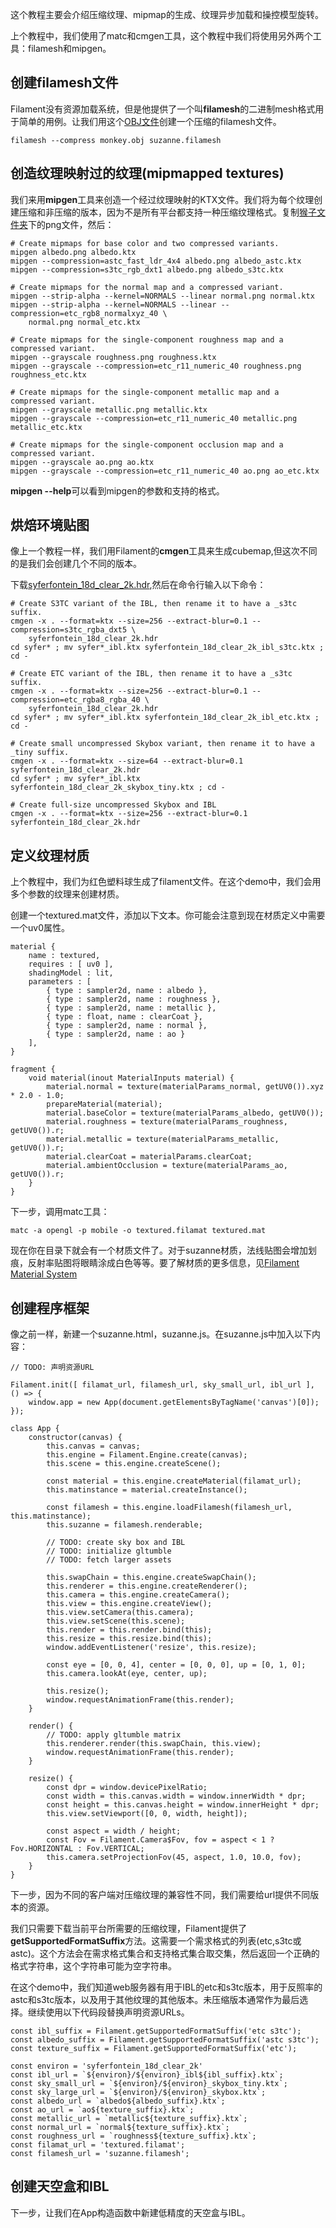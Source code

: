 这个教程主要会介绍压缩纹理、mipmap的生成、纹理异步加载和操控模型旋转。

上个教程中，我们使用了matc和cmgen工具，这个教程中我们将使用另外两个工具：filamesh和mipgen。

## 创建filamesh文件

Filament没有资源加载系统，但是他提供了一个叫**filamesh**的二进制mesh格式用于简单的用例。让我们用这个[OBJ文件](https://github.com/google/filament/blob/master/assets/models/monkey/monkey.obj)创建一个压缩的filamesh文件。

```
filamesh --compress monkey.obj suzanne.filamesh
```

## 创造纹理映射过的纹理(mipmapped textures)

我们来用**mipgen**工具来创造一个经过纹理映射的KTX文件。我们将为每个纹理创建压缩和非压缩的版本，因为不是所有平台都支持一种压缩纹理格式。复制[猴子文件夹](https://github.com/google/filament/tree/master/assets/models/monkey)下的png文件，然后：

```
# Create mipmaps for base color and two compressed variants.
mipgen albedo.png albedo.ktx
mipgen --compression=astc_fast_ldr_4x4 albedo.png albedo_astc.ktx
mipgen --compression=s3tc_rgb_dxt1 albedo.png albedo_s3tc.ktx

# Create mipmaps for the normal map and a compressed variant.
mipgen --strip-alpha --kernel=NORMALS --linear normal.png normal.ktx
mipgen --strip-alpha --kernel=NORMALS --linear --compression=etc_rgb8_normalxyz_40 \
    normal.png normal_etc.ktx

# Create mipmaps for the single-component roughness map and a compressed variant.
mipgen --grayscale roughness.png roughness.ktx
mipgen --grayscale --compression=etc_r11_numeric_40 roughness.png roughness_etc.ktx

# Create mipmaps for the single-component metallic map and a compressed variant.
mipgen --grayscale metallic.png metallic.ktx
mipgen --grayscale --compression=etc_r11_numeric_40 metallic.png metallic_etc.ktx

# Create mipmaps for the single-component occlusion map and a compressed variant.
mipgen --grayscale ao.png ao.ktx
mipgen --grayscale --compression=etc_r11_numeric_40 ao.png ao_etc.ktx
```

**mipgen --help**可以看到mipgen的参数和支持的格式。

## 烘焙环境贴图

像上一个教程一样，我们用Filament的**cmgen**工具来生成cubemap,但这次不同的是我们会创建几个不同的版本。

下载[syferfontein_18d_clear_2k.hdr](https://github.com/google/filament/blob/master/third_party/environments/syferfontein_18d_clear_2k.hdr),然后在命令行输入以下命令：
```
# Create S3TC variant of the IBL, then rename it to have a _s3tc suffix.
cmgen -x . --format=ktx --size=256 --extract-blur=0.1 --compression=s3tc_rgba_dxt5 \
    syferfontein_18d_clear_2k.hdr
cd syfer* ; mv syfer*_ibl.ktx syferfontein_18d_clear_2k_ibl_s3tc.ktx ; cd -

# Create ETC variant of the IBL, then rename it to have a _s3tc suffix.
cmgen -x . --format=ktx --size=256 --extract-blur=0.1 --compression=etc_rgba8_rgba_40 \
    syferfontein_18d_clear_2k.hdr
cd syfer* ; mv syfer*_ibl.ktx syferfontein_18d_clear_2k_ibl_etc.ktx ; cd -

# Create small uncompressed Skybox variant, then rename it to have a _tiny suffix.
cmgen -x . --format=ktx --size=64 --extract-blur=0.1 syferfontein_18d_clear_2k.hdr
cd syfer* ; mv syfer*_ibl.ktx syferfontein_18d_clear_2k_skybox_tiny.ktx ; cd -

# Create full-size uncompressed Skybox and IBL
cmgen -x . --format=ktx --size=256 --extract-blur=0.1 syferfontein_18d_clear_2k.hdr
```

## 定义纹理材质

上个教程中，我们为红色塑料球生成了filament文件。在这个demo中，我们会用多个参数的纹理来创建材质。

创建一个textured.mat文件，添加以下文本。你可能会注意到现在材质定义中需要一个uv0属性。

```
material {
    name : textured,
    requires : [ uv0 ],
    shadingModel : lit,
    parameters : [
        { type : sampler2d, name : albedo },
        { type : sampler2d, name : roughness },
        { type : sampler2d, name : metallic },
        { type : float, name : clearCoat },
        { type : sampler2d, name : normal },
        { type : sampler2d, name : ao }
    ],
}

fragment {
    void material(inout MaterialInputs material) {
        material.normal = texture(materialParams_normal, getUV0()).xyz * 2.0 - 1.0;
        prepareMaterial(material);
        material.baseColor = texture(materialParams_albedo, getUV0());
        material.roughness = texture(materialParams_roughness, getUV0()).r;
        material.metallic = texture(materialParams_metallic, getUV0()).r;
        material.clearCoat = materialParams.clearCoat;
        material.ambientOcclusion = texture(materialParams_ao, getUV0()).r;
    }
}
```

下一步，调用matc工具：
```
matc -a opengl -p mobile -o textured.filamat textured.mat
```

现在你在目录下就会有一个材质文件了。对于suzanne材质，法线贴图会增加划痕，反射率贴图将眼睛涂成白色等等。要了解材质的更多信息，见[Filament Material System](https://google.github.io/filament/Materials.md.html)

## 创建程序框架

像之前一样，新建一个suzanne.html，suzanne.js。在suzanne.js中加入以下内容：

```
// TODO: 声明资源URL

Filament.init([ filamat_url, filamesh_url, sky_small_url, ibl_url ], () => {
    window.app = new App(document.getElementsByTagName('canvas')[0]);
});

class App {
    constructor(canvas) {
        this.canvas = canvas;
        this.engine = Filament.Engine.create(canvas);
        this.scene = this.engine.createScene();

        const material = this.engine.createMaterial(filamat_url);
        this.matinstance = material.createInstance();

        const filamesh = this.engine.loadFilamesh(filamesh_url, this.matinstance);
        this.suzanne = filamesh.renderable;

        // TODO: create sky box and IBL
        // TODO: initialize gltumble
        // TODO: fetch larger assets

        this.swapChain = this.engine.createSwapChain();
        this.renderer = this.engine.createRenderer();
        this.camera = this.engine.createCamera();
        this.view = this.engine.createView();
        this.view.setCamera(this.camera);
        this.view.setScene(this.scene);
        this.render = this.render.bind(this);
        this.resize = this.resize.bind(this);
        window.addEventListener('resize', this.resize);

        const eye = [0, 0, 4], center = [0, 0, 0], up = [0, 1, 0];
        this.camera.lookAt(eye, center, up);

        this.resize();
        window.requestAnimationFrame(this.render);
    }

    render() {
        // TODO: apply gltumble matrix
        this.renderer.render(this.swapChain, this.view);
        window.requestAnimationFrame(this.render);
    }

    resize() {
        const dpr = window.devicePixelRatio;
        const width = this.canvas.width = window.innerWidth * dpr;
        const height = this.canvas.height = window.innerHeight * dpr;
        this.view.setViewport([0, 0, width, height]);

        const aspect = width / height;
        const Fov = Filament.Camera$Fov, fov = aspect < 1 ? Fov.HORIZONTAL : Fov.VERTICAL;
        this.camera.setProjectionFov(45, aspect, 1.0, 10.0, fov);
    }
}
```

下一步，因为不同的客户端对压缩纹理的兼容性不同，我们需要给url提供不同版本的资源。

我们只需要下载当前平台所需要的压缩纹理，Filament提供了**getSupportedFormatSuffix**方法。这需要一个需求格式的列表(etc,s3tc或astc)。这个方法会在需求格式集合和支持格式集合取交集，然后返回一个正确的格式字符串，这个字符串可能为空字符串。

在这个demo中，我们知道web服务器有用于IBL的etc和s3tc版本，用于反照率的astc和s3tc版本，以及用于其他纹理的其他版本。未压缩版本通常作为最后选择。继续使用以下代码段替换声明资源URLs。

```
const ibl_suffix = Filament.getSupportedFormatSuffix('etc s3tc');
const albedo_suffix = Filament.getSupportedFormatSuffix('astc s3tc');
const texture_suffix = Filament.getSupportedFormatSuffix('etc');

const environ = 'syferfontein_18d_clear_2k'
const ibl_url = `${environ}/${environ}_ibl${ibl_suffix}.ktx`;
const sky_small_url = `${environ}/${environ}_skybox_tiny.ktx`;
const sky_large_url = `${environ}/${environ}_skybox.ktx`;
const albedo_url = `albedo${albedo_suffix}.ktx`;
const ao_url = `ao${texture_suffix}.ktx`;
const metallic_url = `metallic${texture_suffix}.ktx`;
const normal_url = `normal${texture_suffix}.ktx`;
const roughness_url = `roughness${texture_suffix}.ktx`;
const filamat_url = 'textured.filamat';
const filamesh_url = 'suzanne.filamesh';
```

## 创建天空盒和IBL

下一步，让我们在App构造函数中新建低精度的天空盒与IBL。

```

```


